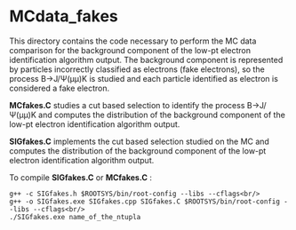 # MCdata_fakes

This directory contains the code necessary to perform the MC data comparison for the background component of the low-pt electron identification algorithm output. The background component is represented by particles incorrectly classified as electrons (fake electrons), so the process B->J/Ψ(&mu;&mu;)K is studied and each particle identified as electron is considered a fake electron.

**MCfakes.C** studies a cut based selection to identify the process B->J/Ψ(&mu;&mu;)K and computes the distribution of the background component of the low-pt electron identification algorithm output.

**SIGfakes.C** implements the cut based selection studied on the MC and computes the distribution of the background component of the low-pt electron identification algorithm output.

To compile **SIGfakes.C** or **MCfakes.C** :

```
g++ -c SIGfakes.h $ROOTSYS/bin/root-config --libs --cflags<br/>
g++ -o SIGfakes.exe SIGfakes.cpp SIGfakes.C $ROOTSYS/bin/root-config --libs --cflags<br/>
./SIGfakes.exe name_of_the_ntupla
```
